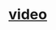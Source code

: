 # [video](https://youtu.be/zPObUTmiCzk?list=PLA1FTfKBAEX4hblYoH6mnq0zsie2w6Wif)



[data types]: https://en.wikipedia.org/wiki/C_data_types